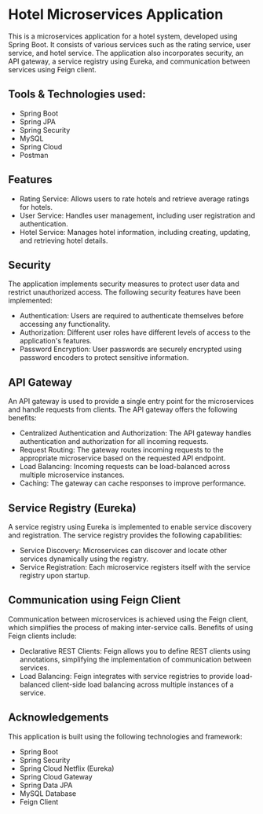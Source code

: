 # Hotel Microservices Application

This is a microservices application for a hotel system, developed using Spring Boot. It consists of various services such as the rating service, user service, and hotel service. The application also incorporates security, an API gateway, a service registry using Eureka, and communication between services using Feign client.

## Tools & Technologies used:

- Spring Boot
- Spring JPA
- Spring Security
- MySQL
- Spring Cloud
- Postman

## Features

- Rating Service: Allows users to rate hotels and retrieve average ratings for hotels.
- User Service: Handles user management, including user registration and authentication.
- Hotel Service: Manages hotel information, including creating, updating, and retrieving hotel details.

## Security

The application implements security measures to protect user data and restrict unauthorized access. The following security features have been implemented:

- Authentication: Users are required to authenticate themselves before accessing any functionality.
- Authorization: Different user roles have different levels of access to the application's features.
- Password Encryption: User passwords are securely encrypted using password encoders to protect sensitive information.

## API Gateway

An API gateway is used to provide a single entry point for the microservices and handle requests from clients. The API gateway offers the following benefits:

- Centralized Authentication and Authorization: The API gateway handles authentication and authorization for all incoming requests.
- Request Routing: The gateway routes incoming requests to the appropriate microservice based on the requested API endpoint.
- Load Balancing: Incoming requests can be load-balanced across multiple microservice instances.
- Caching: The gateway can cache responses to improve performance.

## Service Registry (Eureka)

A service registry using Eureka is implemented to enable service discovery and registration. The service registry provides the following capabilities:

- Service Discovery: Microservices can discover and locate other services dynamically using the registry.
- Service Registration: Each microservice registers itself with the service registry upon startup.

## Communication using Feign Client

Communication between microservices is achieved using the Feign client, which simplifies the process of making inter-service calls. Benefits of using Feign clients include:

- Declarative REST Clients: Feign allows you to define REST clients using annotations, simplifying the implementation of communication between services.
- Load Balancing: Feign integrates with service registries to provide load-balanced client-side load balancing across multiple instances of a service.


## Acknowledgements

This application is built using the following technologies and framework:

- Spring Boot
- Spring Security
- Spring Cloud Netflix (Eureka)
- Spring Cloud Gateway
- Spring Data JPA
- MySQL Database
- Feign Client


